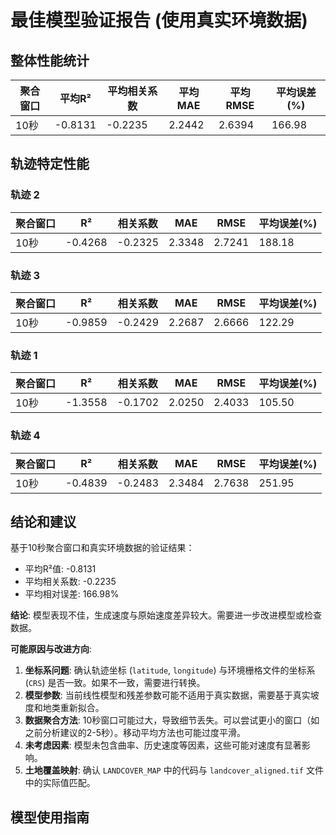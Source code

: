 # 最佳模型验证报告 (使用真实环境数据)

## 整体性能统计

| 聚合窗口 | 平均R² | 平均相关系数 | 平均MAE | 平均RMSE | 平均误差(%) |
| -------- | ------ | ------------ | ------- | -------- | ----------- |
| 10秒 | -0.8131 | -0.2235 | 2.2442 | 2.6394 | 166.98 |

## 轨迹特定性能

### 轨迹 2

| 聚合窗口 | R² | 相关系数 | MAE | RMSE | 平均误差(%) |
| -------- | -- | -------- | --- | ---- | ----------- |
| 10秒 | -0.4268 | -0.2325 | 2.3348 | 2.7241 | 188.18 |

### 轨迹 3

| 聚合窗口 | R² | 相关系数 | MAE | RMSE | 平均误差(%) |
| -------- | -- | -------- | --- | ---- | ----------- |
| 10秒 | -0.9859 | -0.2429 | 2.2687 | 2.6666 | 122.29 |

### 轨迹 1

| 聚合窗口 | R² | 相关系数 | MAE | RMSE | 平均误差(%) |
| -------- | -- | -------- | --- | ---- | ----------- |
| 10秒 | -1.3558 | -0.1702 | 2.0250 | 2.4033 | 105.50 |

### 轨迹 4

| 聚合窗口 | R² | 相关系数 | MAE | RMSE | 平均误差(%) |
| -------- | -- | -------- | --- | ---- | ----------- |
| 10秒 | -0.4839 | -0.2483 | 2.3484 | 2.7638 | 251.95 |

## 结论和建议

基于10秒聚合窗口和真实环境数据的验证结果：

- 平均R²值: -0.8131
- 平均相关系数: -0.2235
- 平均相对误差: 166.98%

**结论**: 模型表现不佳，生成速度与原始速度差异较大。需要进一步改进模型或检查数据。

**可能原因与改进方向**:

1. **坐标系问题**: 确认轨迹坐标 (`latitude`, `longitude`) 与环境栅格文件的坐标系 (`CRS`) 是否一致。如果不一致，需要进行转换。
2. **模型参数**: 当前线性模型和残差参数可能不适用于真实数据，需要基于真实坡度和地类重新拟合。
3. **数据聚合方法**: 10秒窗口可能过大，导致细节丢失。可以尝试更小的窗口（如之前分析建议的2-5秒）。移动平均方法也可能过度平滑。
4. **未考虑因素**: 模型未包含曲率、历史速度等因素，这些可能对速度有显著影响。
5. **土地覆盖映射**: 确认 `LANDCOVER_MAP` 中的代码与 `landcover_aligned.tif` 文件中的实际值匹配。

## 模型使用指南